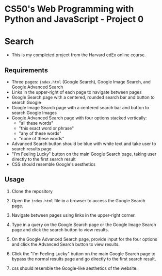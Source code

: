 
# CS50's Web Programming with Python and JavaScript - Project 0
# Search
- This is my completed project from the Harvard edEx online course.

## Requirements

- Three pages: `index.html` (Google Search), Google Image Search, and Google Advanced Search
- Links in the upper-right of each page to navigate between pages
- Google Search page with a centered, rounded search bar and button to search Google
- Google Image Search page with a centered search bar and button to search Google Images
- Google Advanced Search page with four options stacked vertically:
  - "all these words"
  - "this exact word or phrase"
  - "any of these words"
  - "none of these words"
- Advanced Search button should be blue with white text and take user to search results page
- "I'm Feeling Lucky" button on the main Google Search page, taking user directly to the first search result
- CSS should resemble Google's aesthetics

## Usage

1. Clone the repository

2. Open the `index.html` file in a browser to access the Google Search page.

3. Navigate between pages using links in the upper-right corner.

4. Type in a query on the Google Search page or the Google Image Search page and click the search button to view results.

5. On the Google Advanced Search page, provide input for the four options and click the Advanced Search button to view results.

6. Click the "I'm Feeling Lucky" button on the main Google Search page to bypass the normal results page and go directly to the first search result.

7. css should resemble the Google-like aesthetics of the website.
